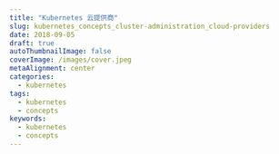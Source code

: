 ```yaml
---
title: "Kubernetes 云提供商"
slug: kubernetes_concepts_cluster-administration_cloud-providers
date: 2018-09-05
draft: true
autoThumbnailImage: false
coverImage: /images/cover.jpeg
metaAlignment: center
categories:
  - kubernetes
tags:
  - kubernetes
  - concepts
keywords:
  - kubernetes
  - concepts
---
```


<!--more-->
